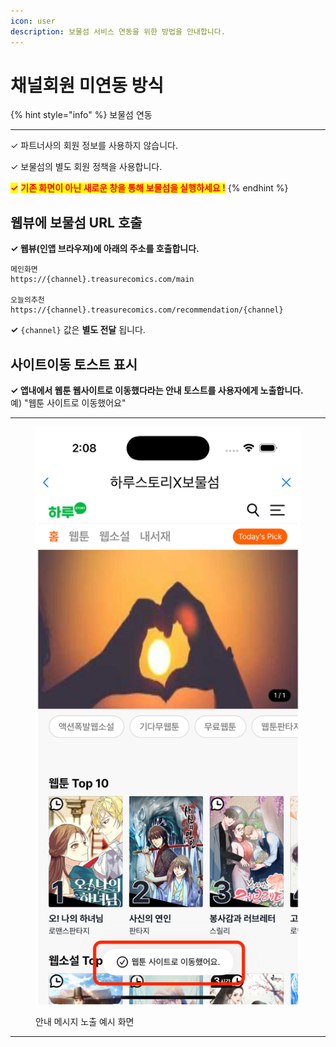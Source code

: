 ```yaml
---
icon: user
description: 보물섬 서비스 연동을 위한 방법을 안내합니다.
---
```


# 채널회원 미연동 방식

{% hint style="info" %}
보물섬 연동

***

✓ 파트너사의 회원 정보를 사용하지 않습니다.

✓ 보물섬의 별도 회원 정책을 사용합니다.

<mark style="color:red;">**✓**</mark>  <mark style="color:red;">**기존 화면이 아닌 새로운 창을 통해 보물섬을 실행하세요 !**</mark>
{% endhint %}

## 웹뷰에 보물섬 URL 호출

**✓ 웹뷰(인앱 브라우져)에 아래의 주소를 호출합니다.**

```
메인화면
https://{channel}.treasurecomics.com/main

오늘의추천
https://{channel}.treasurecomics.com/recommendation/{channel}
```

**✓** `{channel}` 값은 **별도 전달** 됩니다.

## 사이트이동 토스트 표시

**✓ 앱내에서 웹툰 웹사이트로 이동했다라는 안내 토스트를 사용자에게 노출합니다.**\
예) "웹툰 사이트로 이동했어요"

***

<figure><img src="../.gitbook/assets/Simulator Screenshot - iPhone 16 Pro - 2024-10-25 at 14.08.11.png" alt=""><figcaption><p>안내 메시지 노출 예시 화면</p></figcaption></figure>

***





